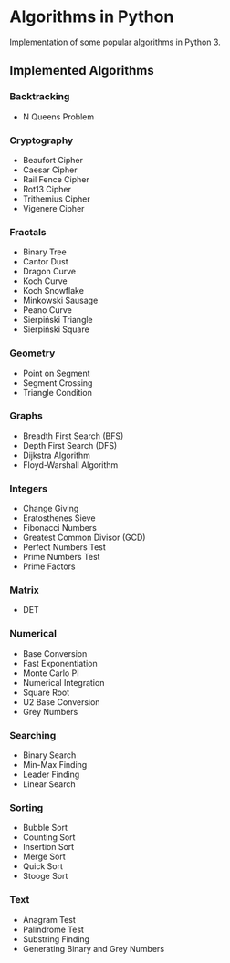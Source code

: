 # Algorithms in Python

Implementation of some popular algorithms in Python 3.

## Implemented Algorithms

### Backtracking

- N Queens Problem

### Cryptography

- Beaufort Cipher
- Caesar Cipher
- Rail Fence Cipher
- Rot13 Cipher
- Trithemius Cipher
- Vigenere Cipher

### Fractals

- Binary Tree
- Cantor Dust
- Dragon Curve
- Koch Curve
- Koch Snowflake
- Minkowski Sausage
- Peano Curve
- Sierpiński Triangle
- Sierpiński Square

### Geometry

- Point on Segment
- Segment Crossing
- Triangle Condition

### Graphs

- Breadth First Search (BFS)
- Depth First Search (DFS)
- Dijkstra Algorithm
- Floyd-Warshall Algorithm

### Integers

- Change Giving
- Eratosthenes Sieve
- Fibonacci Numbers
- Greatest Common Divisor (GCD)
- Perfect Numbers Test
- Prime Numbers Test
- Prime Factors

### Matrix

- DET

### Numerical

- Base Conversion
- Fast Exponentiation
- Monte Carlo PI
- Numerical Integration
- Square Root
- U2 Base Conversion
- Grey Numbers

### Searching

- Binary Search
- Min-Max Finding
- Leader Finding
- Linear Search

### Sorting

- Bubble Sort
- Counting Sort
- Insertion Sort
- Merge Sort
- Quick Sort
- Stooge Sort

### Text

- Anagram Test
- Palindrome Test
- Substring Finding
- Generating Binary and Grey Numbers
